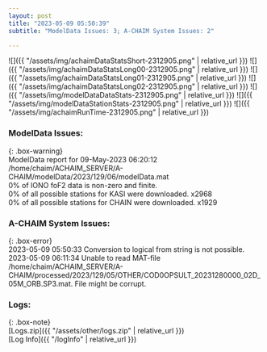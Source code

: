 ```yaml
---
layout: post
title: "2023-05-09 05:50:39"
subtitle: "ModelData Issues: 3; A-CHAIM System Issues: 2"

---
```


![]({{ "/assets/img/achaimDataStatsShort-2312905.png" | relative_url }})
![]({{ "/assets/img/achaimDataStatsLong00-2312905.png" | relative_url }})
![]({{ "/assets/img/achaimDataStatsLong01-2312905.png" | relative_url }})
![]({{ "/assets/img/achaimDataStatsLong02-2312905.png" | relative_url }})
![]({{ "/assets/img/modelDataDataStats-2312905.png" | relative_url }})
![]({{ "/assets/img/modelDataStationStats-2312905.png" | relative_url }})
![]({{ "/assets/img/achaimRunTime-2312905.png" | relative_url }})


### ModelData Issues:  
  
{: .box-warning}  
 ModelData report for 09-May-2023 06:20:12   
 /home/chaim/ACHAIM_SERVER/A-CHAIM/modelData/2023/129/06/modelData.mat   
 0% of IONO foF2 data is non-zero and finite.   
 0% of all possible stations for KASI were downloaded. x2968   
 0% of all possible stations for CHAIN were downloaded. x1929   
  
### A-CHAIM System Issues:  
  
{: .box-error}  
2023-05-09 05:50:33 Conversion to logical from string is not possible.  
2023-05-09 06:11:34 Unable to read MAT-file /home/chaim/ACHAIM_SERVER/A-CHAIM/processed/2023/129/05/OTHER/COD0OPSULT_20231280000_02D_05M_ORB.SP3.mat. File might be corrupt.  

### Logs:  
  
{: .box-note}  
[Logs.zip]({{ "/assets/other/logs.zip" | relative_url }})  
[Log Info]({{ "/logInfo" | relative_url }})  
